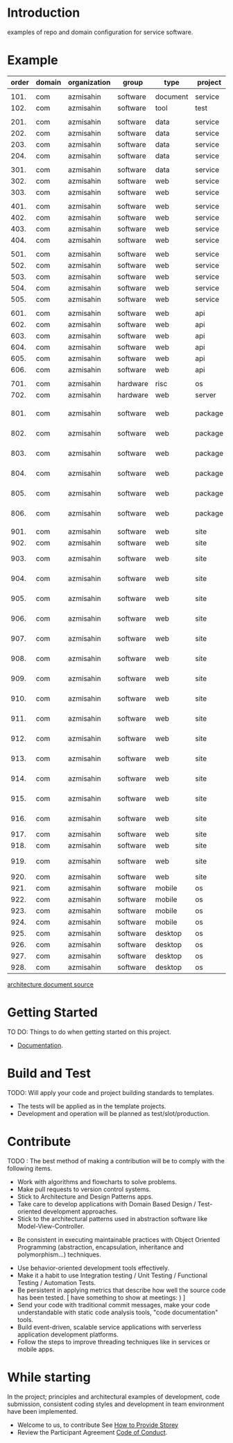 # Introduction 
examples of repo and domain configuration for service software.

# Example
| order | domain | organization | group    | type     | project | name             | product           | language   | version |
|-------|--------|--------------|----------|----------|---------|------------------|-------------------|------------|---------|
|       |        |              |          |          |         |                  |                   |            |         |
| 101.  | com    | azmisahin    | software | document | service | architecture     | ddd               | markdown   | v1      |
| 102.  | com    | azmisahin    | software | tool     | test    | load             | k6                | go         | v1      |
|       |        |              |          |          |         |                  |                   |            |         |
| 201.  | com    | azmisahin    | software | data     | service | hardware         | mongodb           | cplusplus  | v1      |
| 202.  | com    | azmisahin    | software | data     | service | application      | postgresql        | c          | v1      |
| 203.  | com    | azmisahin    | software | data     | service | application      | mssql             | c          | v1      |
| 204.  | com    | azmisahin    | software | data     | service | application      | cosmosdb          | cplusplus  | v1      |
|       |        |              |          |          |         |                  |                   |            |         |
| 301.  | com    | azmisahin    | software | data     | service | cache            | redis             | c          | v1      |
| 302.  | com    | azmisahin    | software | web      | service | stream           | kafka             | scala      | v1      |
| 303.  | com    | azmisahin    | software | web      | service | stream           | rabbitmq          | earlang    | v1      |
|       |        |              |          |          |         |                  |                   |            |         |
| 401.  | com    | azmisahin    | software | web      | service | monitor          | prometheus        | go         | v1      |
| 402.  | com    | azmisahin    | software | web      | service | analytics        | grafana           | typescript | v1      |
| 403.  | com    | azmisahin    | software | web      | service | monitor          | pgadmin           | python     | v1      |
| 404.  | com    | azmisahin    | software | web      | service | monitor          | swagger-ui        | javascript | v1      |
|       |        |              |          |          |         |                  |                   |            |         |
| 501.  | com    | azmisahin    | software | web      | service | gateway          | apisix            | lua        | v1      |
| 502.  | com    | azmisahin    | software | web      | service | rest             | postgrest         | heskell    | v1      |
| 503.  | com    | azmisahin    | software | web      | service | rpc              | grpc              | cplusplus  | v1      |
| 504.  | com    | azmisahin    | software | web      | service | worker           | worker            | csharp     | v1      |
| 505.  | com    | azmisahin    | software | web      | service | connector        | wcf               | csharp     | v1      |
|       |        |              |          |          |         |                  |                   |            |         |
| 601.  | com    | azmisahin    | software | web      | api     | document         | application       | markdown   | v1      |
| 602.  | com    | azmisahin    | software | web      | api     | portal           | application       | typescript | v1      |
| 603.  | com    | azmisahin    | software | web      | api     | connector        | function          | javascript | v1      |
| 604.  | com    | azmisahin    | software | web      | api     | connector        | webapi            | csharp     | v1      |
| 605.  | com    | azmisahin    | software | web      | api     | connector        | function          | csharp     | v1      |
| 606.  | com    | azmisahin    | software | web      | api     | connector        | function          | csharp     | v1      |
|       |        |              |          |          |         |                  |                   |            |         |
| 701.  | com    | azmisahin    | hardware | risc     | os      | connector        | application       | c          | v1      |
| 702.  | com    | azmisahin    | hardware | web      | server  | decoding         | application       | cplusplus  | v1      |
|       |        |              |          |          |         |                  |                   |            |         |
| 801.  | com    | azmisahin    | software | web      | package | authentication   | nodejs-passportjs | javascript | v1      |
| 802.  | com    | azmisahin    | software | web      | package | sql-connector    | nodejs-sqlite     | javascript | v1      |
| 803.  | com    | azmisahin    | software | web      | package | sql-connector    | nodejs-knexjs     | javascript | v1      |
| 804.  | com    | azmisahin    | software | web      | package | sql-connector    | nodejs-typeorm    | typescript | v1      |
| 805.  | com    | azmisahin    | software | web      | package | sql-connector    | nodejs-prisma     | javascript | v1      |
| 806.  | com    | azmisahin    | software | web      | package | remote-procedure | nodejs-grpc       | javascript | v1      |
|       |        |              |          |          |         |                  |                   |            |         |
| 901.  | com    | azmisahin    | software | web      | site    | template         | static            | html       | v1      |
| 902.  | com    | azmisahin    | software | web      | site    | www              | static            | html       | v1      |
| 903.  | com    | azmisahin    | software | web      | site    | www              | static-angular    | html       | v1      |
| 904.  | com    | azmisahin    | software | web      | site    | www              | static-reactjs    | html       | v1      |
| 905.  | com    | azmisahin    | software | web      | site    | www              | static-vuejs      | html       | v1      |
| 906.  | com    | azmisahin    | software | web      | site    | www              | nodejs-webpack    | javascript | v1      |
| 907.  | com    | azmisahin    | software | web      | site    | www              | nodejs-angular    | javascript | v1      |
| 908.  | com    | azmisahin    | software | web      | site    | www              | nodejs-reactjs    | javascript | v1      |
| 909.  | com    | azmisahin    | software | web      | site    | www              | nodejs-vuejs      | javascript | v1      |
| 910.  | com    | azmisahin    | software | web      | site    | www              | nodejs-nuxtjs     | javascript | v1      |
| 911.  | com    | azmisahin    | software | web      | site    | www              | nodejs-expressjs  | javascript | v1      |
| 912.  | com    | azmisahin    | software | web      | site    | management       | nodejs-expressjs  | javascript | v1      |
| 913.  | com    | azmisahin    | software | web      | site    | management       | nodejs-koajs      | javascript | v1      |
| 914.  | com    | azmisahin    | software | web      | site    | management       | nodejs-nextjs     | javascript | v1      |
| 915.  | com    | azmisahin    | software | web      | site    | management       | nodejs-nestjs     | typescript | v1      |
| 916.  | com    | azmisahin    | software | web      | site    | management       | nodejs-sailsjs    | javascript | v1      |
| 917.  | com    | azmisahin    | software | web      | site    | management       | asp               | vb         | v1      |
| 918.  | com    | azmisahin    | software | web      | site    | management       | asp-net           | csharp     | v1      |
| 919.  | com    | azmisahin    | software | web      | site    | management       | asp-net-core      | csharp     | v1      |
| 920.  | com    | azmisahin    | software | web      | site    | management       | umbraco           | csharp     | v1      |
| 921.  | com    | azmisahin    | software | mobile   | os      | application      | cross             | nodejs     | v1      |
| 922.  | com    | azmisahin    | software | mobile   | os      | application      | ios               | objectivec | v1      |
| 923.  | com    | azmisahin    | software | mobile   | os      | application      | ios               | swift      | v1      |
| 924.  | com    | azmisahin    | software | mobile   | os      | application      | android           | kotlin     | v1      |
| 925.  | com    | azmisahin    | software | desktop  | os      | application      | cross             | nodejs     | v1      |
| 926.  | com    | azmisahin    | software | desktop  | os      | application      | windows           | csharp     | v1      |
| 927.  | com    | azmisahin    | software | desktop  | os      | application      | linux             | cplusplus  | v1      |
| 928.  | com    | azmisahin    | software | desktop  | os      | application      | macos             | cplusplus  | v1      |

[architecture document source](docs/architecture)

# Getting Started
TO DO: Things to do when getting started on this project.
- [Documentation](docs/README.md).

# Build and Test
TODO: Will apply your code and project building standards to templates.
* The tests will be applied as in the template projects.
* Development and operation will be planned as test/slot/production.

# Contribute
TODO : The best method of making a contribution will be to comply with the following items.
* Work with algorithms and flowcharts to solve problems.
* Make pull requests to version control systems.
* Stick to Architecture and Design Patterns apps.
* Take care to develop applications with Domain Based Design / Test-oriented development approaches.
* Stick to the architectural patterns used in abstraction software like Model-View-Controller.
- Be consistent in executing maintainable practices with Object Oriented Programming (abstraction, encapsulation, inheritance and polymorphism...) techniques.
* Use behavior-oriented development tools effectively.
* Make it a habit to use Integration testing / Unit Testing / Functional Testing / Automation Tests.
* Be persistent in applying metrics that describe how well the source code has been tested. [ have something to show at meetings: ) ]
* Send your code with traditional commit messages, make your code understandable with static code analysis tools, "code documentation" tools.
* Build event-driven, scalable service applications with serverless application development platforms.
* Follow the steps to improve threading techniques like in services or mobile apps. 

# While starting

In the project; principles and architectural examples of development, code submission, consistent coding styles and development in team environment have been implemented.

- Welcome to us, to contribute See [How to Provide Storey](CONTRIBUTING.md)
- Review the Participant Agreement [Code of Conduct](CODE_OF_CONDUCT.md).
